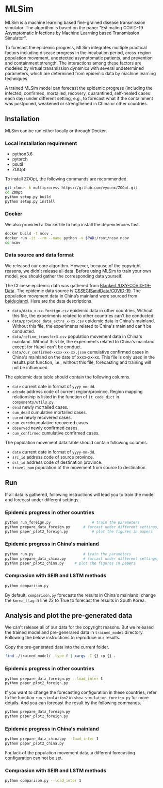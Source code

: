 # MLSim
MLSim is a machine learning based fine-grained disease transmission simulator. The algorithm is based on the paper "Estimating COVID-19 Asymptomatic Infections by Machine Learning based Transmission Simulator". 

To forecast the epidemic progress, MLSim integrates multiple practical factors including disease progress in the incubation period, cross-region population movement, undetected asymptomatic patients, and prevention and containment strength. The interactions among these factors are modeled by virtual transmission dynamics with several undetermined parameters, which are determined from epidemic data by machine learning techniques. 

A trained MLSim model can forecast the epidemic progress (including the infected, confirmed, mortalled, recovery, quarantined, self-healed cases each day) under different setting, e.g., to forecast what if the containment was postponed, weakened or strengthened in China or other countries.

## Installation
MLSim can be run either locally or through Docker.

### Local installation requirement
- python3.6
- pytorch
- psutil
- ZOOpt

To install ZOOpt, the following commands are recommended.

```bash
git clone -b multiprocess https://github.com/eyounx/ZOOpt.git
cd ZOOpt
python setup.py build
python setup.py install
```
### Docker
We also provided a Dockerfile to help install the dependencies fast.

```bash
docker build -t ncov .
docker run -it --rm --name python -v $PWD:/root/ncov ncov
cd ncov
```

### Data source and data format
We released our core algorithm. However, because of the copyright reasons, we didn't release all data. Before using MLSim to train your own model, you should gather the corresponding data yourself.

The Chinese epidemic data was gathered from [BlankerL/DXY-COVID-19-Data](https://github.com/BlankerL/DXY-COVID-19-Data).
The epidemic data source is [CSSEGISandData/COVID-19](https://github.com/CSSEGISandData/COVID-19).
The population movement data in China’s mainland were sourced from [baiduqianxi](http://qianxi.baidu.com).
Here are the data descriptions.

- `data/data_x-xx-foreign.csv` epidemic data in other countries, Without this file, the experiments related to other countries can't be conducted.
- `data/province_data_extra_x-xx.csv` epidemic data in China's mainland. Without this file, the experiments related to China's mainland can't be conducted.
- `data/refine_transfer3.csv` population movement data in China's mainland. Without this file, the experiments related to China's mainland except for Hubei can't be conduct.
- `data/cur_confirmed-xxxx-xx-xx.json` cumulative confirmed cases in China's mainland on the date of xxxx-xx-xx. This file is only used in the results plot function, i.e., without this file, forecasting and training will not be influenced.

The epidemic data table should contain the following columns.

- `date` current date in format of `yyyy-mm-dd`.
- `adcode` address code of current region/province. Region mapping relationship is listed in the function of `it_code_dict` in `components/utils.py`.
- `dead` newly mortalled cases.
- `cum_dead` cumulative mortalled cases.
- `cured` newly recovered cases.
- `cum_cured`cumulative recovered cases.
- `observed` newly confirmed cases.
- `cum_confirmed` cumulative confirmed cases.

The population movement data table should contain following columns.

- `date` current date in format of `yyyy-mm-dd`.
- `src_id` address code of source province.
- `dst_id` address code of destination province.
- `travel_num` population of the movement from source to destination.



## Run
If all data is gathered, following instructions will lead you to train the model and forecast under different settings.


### Epidemic progress in other countries

```bash
python run_foreign.py					# train the parameters
python prepare_data_foreign.py		# forcast under different settings, analysis results
python paper_plot2_foreign.py			# plot the figures in papers
```
 
### Epidemic progress in China's mainland

```bash
python run.py                    	# train the parameters
python prepare_data_china.py		# forcast under different settings, analysis results
python paper_plot2_china.py		# plot the figures in papers
```


### Comprasion with SEIR and LSTM methods

```bash
python comparison.py
```
By default, `comparison.py` forecasts the results in China's mainland, change the `korea_flag` in line 22 to True to forecast the results in South Korea.

## Analysis and plot the pre-generated data
We can't release all of our data for the copyright reasons. But we released the trained model and pre-generared data in `trained_model` directory. Following the below instructions to reproduce our results.

Copy the pre-generated data into the current folder.

```bash
find ./trained_model/ -type f | xargs -I {} cp {} .
```


### Epidemic progress in other countries

```bash
python prepare_data_foreign.py --load_inter 1
python paper_plot2_foreign.py
```
If you want to change the forecasting configuration in these countries, refer to the function `run_simulation2` in `show_simulation_foreign.py` for more details. And you can forecast the result by the following commands.

```bash
python prepare_data_foreign.py 
python paper_plot2_foreign.py
```

### Epidemic progress in China's mainland

```bash
python prepare_data_china.py --load_inter 1
python papar_plot2_china.py
```
For lack of the population movement data, a different forecasting configuration can not be set.


### Comprasion with SEIR and LSTM methods

```bash
python comparison.py --load_inter 1
```
